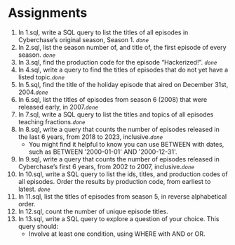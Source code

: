 # Assignments

1. In 1.sql, write a SQL query to list the titles of all episodes in Cyberchase’s original season, Season 1. _`done`_
2. In 2.sql, list the season number of, and title of, the first episode of every season. _`done`_
3. In 3.sql, find the production code for the episode “Hackerized!”. _`done`_
4. In 4.sql, write a query to find the titles of episodes that do not yet have a listed topic._`done`_
5. In 5.sql, find the title of the holiday episode that aired on December 31st, 2004._`done`_
6. In 6.sql, list the titles of episodes from season 6 (2008) that were released early, in 2007._`done`_
7. In 7.sql, write a SQL query to list the titles and topics of all episodes teaching fractions._`done`_
8. In 8.sql, write a query that counts the number of episodes released in the last 6 years, from 2018 to 2023, inclusive._`done`_
   - You might find it helpful to know you can use BETWEEN with dates, such as BETWEEN '2000-01-01' AND '2000-12-31'.
9. In 9.sql, write a query that counts the number of episodes released in Cyberchase’s first 6 years, from 2002 to 2007, inclusive._`done`_
10. In 10.sql, write a SQL query to list the ids, titles, and production codes of all episodes. Order the results by production code, from earliest to latest. _`done`_
11. In 11.sql, list the titles of episodes from season 5, in reverse alphabetical order.
12. In 12.sql, count the number of unique episode titles.
13. In 13.sql, write a SQL query to explore a question of your choice. This query should:
    - Involve at least one condition, using WHERE with AND or OR.
